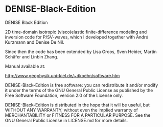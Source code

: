 # DENISE-Black-Edition
DENISE Black Edition

2D time-domain isotropic (visco)elastic finite-difference modeling and inversion code for P/SV-waves, which I developed together with André Kurzmann and Denise De Nil.

Since then the code has been extended by Lisa Groos, Sven Heider, Martin Schäfer and Linbin Zhang.

Manual available at:

http://www.geophysik.uni-kiel.de/~dkoehn/software.htm

DENISE-Black-Edition is free software: you can redistribute it and/or modify it under the terms of the GNU General Public License as published by the Free Software Foundation, version 2.0 of the License only.

DENISE-Black-Edition is distributed in the hope that it will be useful, but WITHOUT ANY WARRANTY; without even the implied warranty of MERCHANTABILITY or FITNESS FOR A PARTICULAR PURPOSE. See the GNU General Public License in LICENSE.md for more details.

